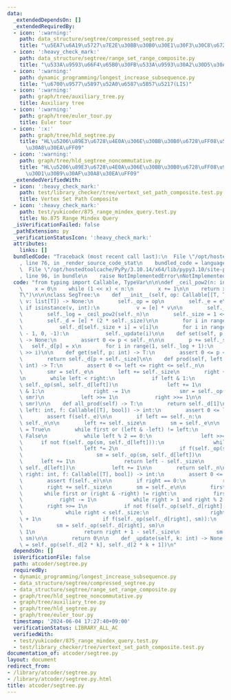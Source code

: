 ```yaml
---
data:
  _extendedDependsOn: []
  _extendedRequiredBy:
  - icon: ':warning:'
    path: data_structure/segtree/compressed_segtree.py
    title: "\u5EA7\u6A19\u5727\u7E2E\u30BB\u30B0\u30E1\u30F3\u30C8\u6728"
  - icon: ':heavy_check_mark:'
    path: data_structure/segtree/range_set_range_composite.py
    title: "\u533A\u9593\u66F4\u65B0\u30FB\u533A\u9593\u30A2\u30D5\u30A3\u30F3"
  - icon: ':warning:'
    path: dynamic_programming/longest_increase_subsequence.py
    title: "\u6700\u9577\u5897\u52A0\u6587\u5B57\u5217(LIS)"
  - icon: ':warning:'
    path: graph/tree/auxiliary_tree.py
    title: Auxiliary tree
  - icon: ':warning:'
    path: graph/tree/euler_tour.py
    title: Euler tour
  - icon: ':x:'
    path: graph/tree/hld_segtree.py
    title: "HL\u5206\u89E3\u6728\u4E0A\u306E\u30BB\u30B0\u6728\uFF08\u53EF\u63DB\u30AF\
      \u30A8\u30EA\uFF09"
  - icon: ':warning:'
    path: graph/tree/hld_segtree_noncommutative.py
    title: "HL\u5206\u89E3\u6728\u4E0A\u306E\u30BB\u30B0\u6728\uFF08\u975E\u53EF\u63DB\
      \u30D1\u30B9\u30AF\u30A8\u30EA\uFF09"
  _extendedVerifiedWith:
  - icon: ':heavy_check_mark:'
    path: test/library_checker/tree/vertext_set_path_composite.test.py
    title: Vertex Set Path Composite
  - icon: ':heavy_check_mark:'
    path: test/yukicoder/875_range_mindex_query.test.py
    title: No.875 Range Mindex Query
  _isVerificationFailed: false
  _pathExtension: py
  _verificationStatusIcon: ':heavy_check_mark:'
  attributes:
    links: []
  bundledCode: "Traceback (most recent call last):\n  File \"/opt/hostedtoolcache/PyPy/3.10.14/x64/lib/pypy3.10/site-packages/onlinejudge_verify/documentation/build.py\"\
    , line 76, in _render_source_code_stat\n    bundled_code = language.bundle(\n\
    \  File \"/opt/hostedtoolcache/PyPy/3.10.14/x64/lib/pypy3.10/site-packages/onlinejudge_verify/languages/python.py\"\
    , line 96, in bundle\n    raise NotImplementedError\nNotImplementedError\n"
  code: "from typing import Callable, TypeVar\n\n\ndef _ceil_pow2(n: int) -> int:\n\
    \    x = 0\n    while (1 << x) < n:\n        x += 1\n\n    return x\n\n\nT = TypeVar(\"\
    T\")\n\n\nclass SegTree:\n    def __init__(self, op: Callable[[T, T], T], e: T,\
    \ v: list[T]) -> None:\n        self._op = op\n        self._e = e\n\n       \
    \ if isinstance(v, int):\n            v = [e] * v\n\n        self._n = len(v)\n\
    \        self._log = _ceil_pow2(self._n)\n        self._size = 1 << self._log\n\
    \        self._d = [e] * (2 * self._size)\n\n        for i in range(self._n):\n\
    \            self._d[self._size + i] = v[i]\n        for i in range(self._size\
    \ - 1, 0, -1):\n            self._update(i)\n\n    def set(self, p: int, x: T)\
    \ -> None:\n        assert 0 <= p < self._n\n\n        p += self._size\n     \
    \   self._d[p] = x\n        for i in range(1, self._log + 1):\n            self._update(p\
    \ >> i)\n\n    def get(self, p: int) -> T:\n        assert 0 <= p < self._n\n\n\
    \        return self._d[p + self._size]\n\n    def prod(self, left: int, right:\
    \ int) -> T:\n        assert 0 <= left <= right <= self._n\n        sml = self._e\n\
    \        smr = self._e\n        left += self._size\n        right += self._size\n\
    \n        while left < right:\n            if left & 1:\n                sml =\
    \ self._op(sml, self._d[left])\n                left += 1\n            if right\
    \ & 1:\n                right -= 1\n                smr = self._op(self._d[right],\
    \ smr)\n            left >>= 1\n            right >>= 1\n\n        return self._op(sml,\
    \ smr)\n\n    def all_prod(self) -> T:\n        return self._d[1]\n\n    def max_right(self,\
    \ left: int, f: Callable[[T], bool]) -> int:\n        assert 0 <= left <= self._n\n\
    \        assert f(self._e)\n\n        if left == self._n:\n            return\
    \ self._n\n\n        left += self._size\n        sm = self._e\n\n        first\
    \ = True\n        while first or (left & -left) != left:\n            first =\
    \ False\n            while left % 2 == 0:\n                left >>= 1\n      \
    \      if not f(self._op(sm, self._d[left])):\n                while left < self._size:\n\
    \                    left *= 2\n                    if f(self._op(sm, self._d[left])):\n\
    \                        sm = self._op(sm, self._d[left])\n                  \
    \      left += 1\n                return left - self._size\n            sm = self._op(sm,\
    \ self._d[left])\n            left += 1\n\n        return self._n\n\n    def min_left(self,\
    \ right: int, f: Callable[[T], bool]) -> int:\n        assert 0 <= right <= self._n\n\
    \        assert f(self._e)\n\n        if right == 0:\n            return 0\n\n\
    \        right += self._size\n        sm = self._e\n\n        first = True\n \
    \       while first or (right & -right) != right:\n            first = False\n\
    \            right -= 1\n            while right > 1 and right % 2:\n        \
    \        right >>= 1\n            if not f(self._op(self._d[right], sm)):\n  \
    \              while right < self._size:\n                    right = 2 * right\
    \ + 1\n                    if f(self._op(self._d[right], sm)):\n             \
    \           sm = self._op(self._d[right], sm)\n                        right -=\
    \ 1\n                return right + 1 - self._size\n            sm = self._op(self._d[right],\
    \ sm)\n\n        return 0\n\n    def _update(self, k: int) -> None:\n        self._d[k]\
    \ = self._op(self._d[2 * k], self._d[2 * k + 1])\n"
  dependsOn: []
  isVerificationFile: false
  path: atcoder/segtree.py
  requiredBy:
  - dynamic_programming/longest_increase_subsequence.py
  - data_structure/segtree/compressed_segtree.py
  - data_structure/segtree/range_set_range_composite.py
  - graph/tree/hld_segtree_noncommutative.py
  - graph/tree/auxiliary_tree.py
  - graph/tree/hld_segtree.py
  - graph/tree/euler_tour.py
  timestamp: '2024-06-04 17:27:40+09:00'
  verificationStatus: LIBRARY_ALL_AC
  verifiedWith:
  - test/yukicoder/875_range_mindex_query.test.py
  - test/library_checker/tree/vertext_set_path_composite.test.py
documentation_of: atcoder/segtree.py
layout: document
redirect_from:
- /library/atcoder/segtree.py
- /library/atcoder/segtree.py.html
title: atcoder/segtree.py
---
```

